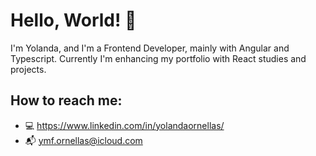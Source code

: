# Hello, World! 👋
I'm Yolanda, and I'm a Frontend Developer, mainly with Angular and Typescript.
Currently I'm enhancing my portfolio with React studies and projects.

## How to reach me:
- 💻  https://www.linkedin.com/in/yolandaornellas/
- 📬  ymf.ornellas@icloud.com

<!---
[![Readme Card](https://github-readme-stats.vercel.app/api/pin/?username=yornellas&repo=API-salas-reunioes-SpringBoot-Angular&theme=dark)](https://github.com/yornellas/API-salas-reunioes-SpringBoot-Angular)
[![Readme Card](https://github-readme-stats.vercel.app/api/pin/?username=yornellas&repo=controle-ponto-acesso-springboot-rest&theme=dark)](https://github.com/yornellas/controle-ponto-acesso-springboot-rest.git)
[![Readme Card](https://github-readme-stats.vercel.app/api/pin/?username=yornellas&repo=person-registry-API&theme=dark)](https://github.com/yornellas/person-registry-API)
[![Readme Card](https://github-readme-stats.vercel.app/api/pin/?username=yornellas&repo=demo-dao-jdbc&theme=dark)](https://github.com/yornellas/demo-dao-jdbc)
[![Readme Card](https://github-readme-stats.vercel.app/api/pin/?username=yornellas&repo=shop-order-java-composition&theme=dark)](https://github.com/yornellas/shop-order-java-composition)
[![Readme Card](https://github-readme-stats.vercel.app/api/pin/?username=yornellas&repo=cities-api&theme=dark)](https://github.com/yornellas/cities-api)
[![Readme Card](https://github-readme-stats.vercel.app/api/pin/?username=yornellas&repo=order-springboot-java&theme=dark)](https://github.com/yornellas/order-springboot-java)
[![Readme Card](https://github-readme-stats.vercel.app/api/pin/?username=yornellas&repo=estudos-HiringCoders-VTEX&theme=dark)](https://github.com/yornellas/estudos-HiringCoders-VTEX)
[![Readme Card](https://github-readme-stats.vercel.app/api/pin/?username=yornellas&repo=projeto-livraria-HiringCoders-VTEX&theme=dark)](https://github.com/yornellas/projeto-livraria-HiringCoders-VTEX.git)
--->

<!---
yornellas/yornellas is a ✨ special ✨ repository because its `README.md` (this file) appears on your GitHub profile.
You can click the Preview link to take a look at your changes.
--->
